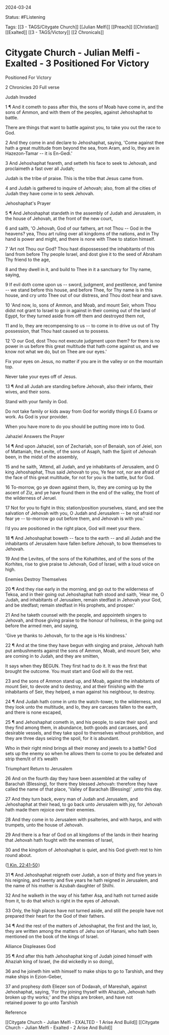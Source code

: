 2024-03-24

Status: #FListening 

Tags: [[3 - TAGS/Citygate Church]] [[Julian Melfi]] [[Preach]] [[Christian]] [[Exalted]] [[3 - TAGS/Victory]] [[2 Chronicals]] 

# Citygate Church - Julian Melfi - Exalted - 3 Positioned For Victory
Positioned For Victory

  

2 Chronicles 20 Full verse

Judah Invaded

1 ¶ And it cometh to pass after this, the sons of Moab have come in, and the sons of Ammon, and with them of the peoples, against Jehoshaphat to battle. 

  

There are things that want to battle against you, to take you out the race to God. 

  

2 And they come in and declare to Jehoshaphat, saying, 'Come against thee hath a great multitude from beyond the sea, from Aram, and lo, they are in Hazezon-Tamar -- it is En-Gedi.'

3 And Jehoshaphat feareth, and setteth his face to seek to Jehovah, and proclaimeth a fast over all Judah;

  

Judah is the tribe of praise. This is the tribe that Jesus came from.

  

4 and Judah is gathered to inquire of Jehovah; also, from all the cities of Judah they have come in to seek Jehovah.

Jehoshaphat's Prayer

5 ¶ And Jehoshaphat standeth in the assembly of Judah and Jerusalem, in the house of Jehovah, at the front of the new court,

6 and saith, 'O Jehovah, God of our fathers, art not Thou -- God in the heavens? yea, Thou art ruling over all kingdoms of the nations, and in Thy hand is power and might, and there is none with Thee to station himself.

7 'Art not Thou our God? Thou hast dispossessed the inhabitants of this land from before Thy people Israel, and dost give it to the seed of Abraham Thy friend to the age,

8 and they dwell in it, and build to Thee in it a sanctuary for Thy name, saying,

9 If evil doth come upon us -- sword, judgment, and pestilence, and famine -- we stand before this house, and before Thee, for Thy name is in this house, and cry unto Thee out of our distress, and Thou dost hear and save.

10 'And now, lo, sons of Ammon, and Moab, and mount Seir, whom Thou didst not grant to Israel to go in against in their coming out of the land of Egypt, for they turned aside from off them and destroyed them not,

11 and lo, they are recompensing to us -- to come in to drive us out of Thy possession, that Thou hast caused us to possess.

12 'O our God, dost Thou not execute judgment upon them? for there is no power in us before this great multitude that hath come against us, and we know not what we do, but on Thee are our eyes.'

  

Fix your eyes on Jesus, no matter if you are in the valley or on the mountain top.

Never take your eyes off of Jesus.

  

13 ¶ And all Judah are standing before Jehovah, also their infants, their wives, and their sons.

  

Stand with your family in God.

Do not take family or kids away from God for worldly things E.G Exams or work. As God is your provider.

When you have more to do you should be putting more into to God.

  

Jahaziel Answers the Prayer

14 ¶ And upon Jahaziel, son of Zechariah, son of Benaiah, son of Jeiel, son of Mattaniah, the Levite, of the sons of Asaph, hath the Spirit of Jehovah been, in the midst of the assembly,

15 and he saith, 'Attend, all Judah, and ye inhabitants of Jerusalem, and O king Jehoshaphat, Thus said Jehovah to you, Ye fear not, nor are afraid of the face of this great multitude, for not for you is the battle, but for God.

16 To-morrow, go ye down against them, lo, they are coming up by the ascent of Ziz, and ye have found them in the end of the valley, the front of the wilderness of Jeruel.

17 Not for you to fight in this; station/position yourselves, stand, and see the salvation of Jehovah with you, O Judah and Jerusalem -- be not afraid nor fear ye -- to-morrow go out before them, and Jehovah is with you.'

  

I’d you are positioned in the right place, God will meet your there.

  

18 ¶ And Jehoshaphat boweth -- face to the earth -- and all Judah and the inhabitants of Jerusalem have fallen before Jehovah, to bow themselves to Jehovah.

19 And the Levites, of the sons of the Kohathites, and of the sons of the Korhites, rise to give praise to Jehovah, God of Israel, with a loud voice on high.

Enemies Destroy Themselves

20 ¶ And they rise early in the morning, and go out to the wilderness of Tekoa, and in their going out Jehoshaphat hath stood and saith, 'Hear me, O Judah, and inhabitants of Jerusalem, remain stedfast in Jehovah your God, and be stedfast; remain stedfast in His prophets, and prosper.'

21 And he taketh counsel with the people, and appointeth singers to Jehovah, and those giving praise to the honour of holiness, in the going out before the armed men, and saying, 

  

'Give ye thanks to Jehovah, for to the age is His kindness.'

  

22 ¶ And at the time they have begun with singing and praise, Jehovah hath put ambushments against the sons of Ammon, Moab, and mount Seir, who are coming in to Judah, and they are smitten,

  

It says when they BEGUN. They first had to do it. It was the first that brought the outcome. You must start and God will do the rest.

  

  

23 and the sons of Ammon stand up, and Moab, against the inhabitants of mount Seir, to devote and to destroy, and at their finishing with the inhabitants of Seir, they helped, a man against his neighbour, to destroy.

24 ¶ And Judah hath come in unto the watch-tower, to the wilderness, and they look unto the multitude, and lo, they are carcases fallen to the earth, and there is none escaped,

25 ¶ and Jehoshaphat cometh in, and his people, to seize their spoil, and they find among them, in abundance, both goods and carcases, and desirable vessels, and they take spoil to themselves without prohibition, and they are three days seizing the spoil, for it is abundant.

  

Who in their right mind brings all their money and jewels to a battle? God sets up the enemy so when he allows them to come to you be defeated and strip them/it of it’s wealth

  

Triumphant Return to Jerusalem

26 And on the fourth day they have been assembled at the valley of Barachah (Blessing), for there they blessed Jehovah: therefore they have called the name of that place, 'Valley of Barachah (Blessing)’ ,unto this day.

27 And they turn back, every man of Judah and Jerusalem, and Jehoshaphat at their head, to go back unto Jerusalem with joy, for Jehovah hath made them rejoice over their enemies.

28 And they come in to Jerusalem with psalteries, and with harps, and with trumpets, unto the house of Jehovah.

29 And there is a fear of God on all kingdoms of the lands in their hearing that Jehovah hath fought with the enemies of Israel,

30 and the kingdom of Jehoshaphat is quiet, and his God giveth rest to him round about.

([1 Kin. 22:41-50](blb://pericope/ylt/1%20Kin.%2022:41-50) )

31 ¶ And Jehoshaphat reigneth over Judah, a son of thirty and five years in his reigning, and twenty and five years he hath reigned in Jerusalem, and the name of his mother is Azubah daughter of Shilhi.

32 And he walketh in the way of his father Asa, and hath not turned aside from it, to do that which is right in the eyes of Jehovah.

33 Only, the high places have not turned aside, and still the people have not prepared their heart for the God of their fathers.

34 ¶ And the rest of the matters of Jehoshaphat, the first and the last, lo, they are written among the matters of Jehu son of Hanani, who hath been mentioned on the book of the kings of Israel.

Alliance Displeases God

35 ¶ And after this hath Jehoshaphat king of Judah joined himself with Ahaziah king of Israel, (he did wickedly in so doing),

36 and he joineth him with himself to make ships to go to Tarshish, and they make ships in Ezion-Geber,

37 and prophesy doth Eliezer son of Dodavah, of Mareshah, against Jehoshaphat, saying, 'For thy joining thyself with Ahaziah, Jehovah hath broken up thy works;' and the ships are broken, and have not retained power to go unto Tarshish

Reference

[[Citygate Church - Julian Melfi - EXALTED - 1 Arise And Build]]
[[Citygate Church - Julian Melfi - Exalted - 2 Arise And Build]]